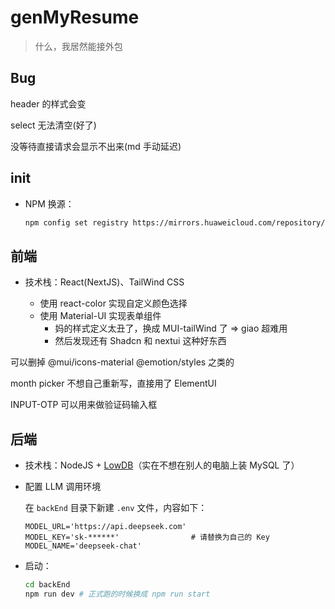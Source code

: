 # genMyResume
> 什么，我居然能接外包

## Bug

header 的样式会变

select 无法清空(好了)

没等待直接请求会显示不出来(md 手动延迟)

## init

- NPM 换源：

    ```bash
    npm config set registry https://mirrors.huaweicloud.com/repository/npm/
    ```

## 前端

- 技术栈：React(NextJS)、TailWind CSS

    - 使用 react-color 实现自定义颜色选择
    - 使用 Material-UI 实现表单组件
      - 妈的样式定义太丑了，换成 MUI-tailWind 了 => giao 超难用
      - 然后发现还有 Shadcn 和 nextui 这种好东西

可以删掉 @mui/icons-material @emotion/styles 之类的 

month picker 不想自己重新写，直接用了 ElementUI

INPUT-OTP 可以用来做验证码输入框

## 后端

- 技术栈：NodeJS + [LowDB](https://github.com/typicode/lowdb)（实在不想在别人的电脑上装 MySQL 了）

- 配置 LLM 调用环境

    在 `backEnd` 目录下新建 `.env` 文件，内容如下：

    ```text
    MODEL_URL='https://api.deepseek.com'
    MODEL_KEY='sk-******'                # 请替换为自己的 Key
    MODEL_NAME='deepseek-chat'
    ```

- 启动：
    ```bash
    cd backEnd
    npm run dev # 正式跑的时候换成 npm run start
    ```